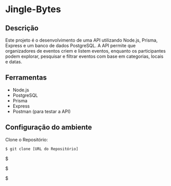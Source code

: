 # Jingle-Bytes

## Descrição
Este projeto é o desenvolvimento de uma API utilizando Node.js, Prisma, Express e um banco de dados PostgreSQL. A API permite que organizadores de eventos criem e listem eventos, enquanto os participantes podem explorar, pesquisar e filtrar eventos com base em categorias, locais e datas.

## Ferramentas

- Node.js 
- PostgreSQL
- Prisma
- Express
- Postman (para testar a API)

## Configuração do ambiente
Clone o Repositório: 

```bash
$ git clone [URL do Repositório]
```
$ 

$ 

$ 
